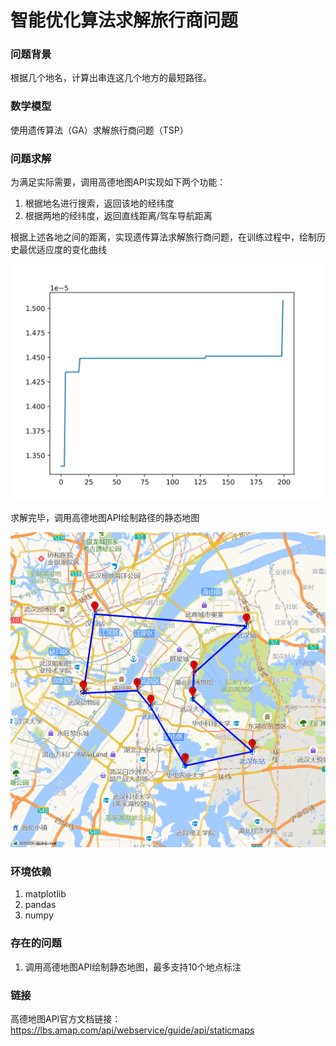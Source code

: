 # 智能优化算法求解旅行商问题

### 问题背景
根据几个地名，计算出串连这几个地方的最短路径。


### 数学模型
使用遗传算法（GA）求解旅行商问题（TSP）


### 问题求解
为满足实际需要，调用高德地图API实现如下两个功能：
1. 根据地名进行搜索，返回该地的经纬度
2. 根据两地的经纬度，返回直线距离/驾车导航距离

根据上述各地之间的距离，实现遗传算法求解旅行商问题，在训练过程中，绘制历史最优适应度的变化曲线

![历史最优适应度的变化曲线](./output/train.png)

求解完毕，调用高德地图API绘制路径的静态地图

![求解路径的静态地图](./output/path.png)


### 环境依赖

1. matplotlib
2. pandas
3. numpy

### 存在的问题

1. 调用高德地图API绘制静态地图，最多支持10个地点标注



### 链接

高德地图API官方文档链接：
https://lbs.amap.com/api/webservice/guide/api/staticmaps
